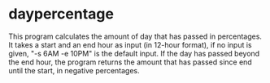 # daypercentage

This program calculates the amount of day that has passed in percentages. It takes a start and an end hour as input (in 12-hour format), if no input is given, "-s 6AM -e 10PM" is the default input. If the day has passed beyond the end hour, the program returns the amount that has passed since end until the start, in negative percentages.
